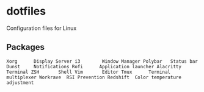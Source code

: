 # dotfiles
Configuration files for Linux

## Packages
`
Xorg      Display Server
i3        Window Manager
Polybar   Status bar
Dunst     Notifications
Rofi      Application launcher
Alacritty Terminal
ZSH       Shell
Vim       Editor
Tmux      Terminal multiplexer
Workrave  RSI Prevention
Redshift  Color temperature adjustment
`
